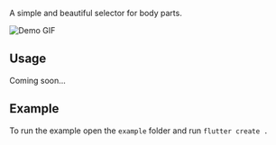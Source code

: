 A simple and beautiful selector for body parts.

![Demo GIF](https://raw.githubusercontent.com/fyzio/body_part_selector/main/example/demo.gif)

## Usage
Coming soon...

## Example

To run the example open the ``example`` folder and run ``flutter create .``